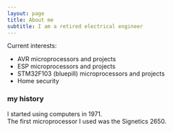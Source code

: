 ```yaml
---
layout: page
title: About me
subtitle: I am a retired electrical engineer
---
```


Current interests:  
* AVR microprocessors and projects
* ESP microprocessors and projects
* STM32F103 (bluepill) microprocessors and projects
* Home security

### my history

I started using computers in 1971.  
The first microprocessor I used was the Signetics 2650.
